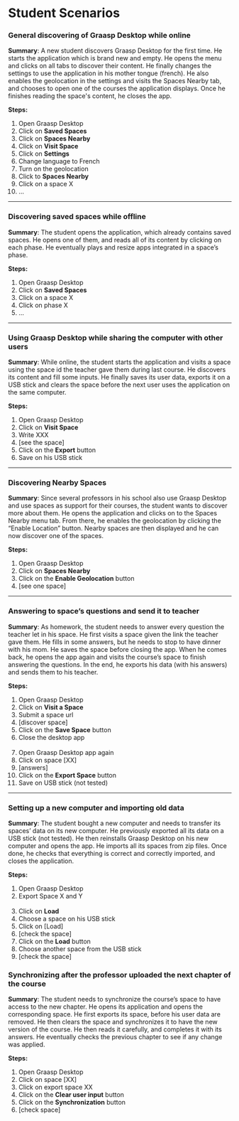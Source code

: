 # Student Scenarios

### General discovering of Graasp Desktop while online

**Summary**: A new student discovers Graasp Desktop for the first time. He starts the application which is brand new and empty. He opens the menu and clicks on all tabs to discover their content. He finally changes the settings to use the application in his mother tongue (french). He also enables the geolocation in the settings and visits the Spaces Nearby tab, and chooses to open one of the courses the application displays. Once he finishes reading the space's content, he closes the app.

**Steps:**

1. Open Graasp Desktop
2. Click on **Saved Spaces**
3. Click on **Spaces Nearby**
4. Click on **Visit Space**
5. Click on **Settings**
6. Change language to French
7. Turn on the geolocation
8. Click to **Spaces Nearby**
9. Click on a space X
10. ...

---

### Discovering saved spaces while offline

**Summary**: The student opens the application, which already contains saved spaces. He opens one of them, and reads all of its content by clicking on each phase. He eventually plays and resize apps integrated in a space’s phase.

**Steps:**

1. Open Graasp Desktop
2. Click on **Saved Spaces**
3. Click on a space X
4. Click on phase X
5. ...

---

### Using Graasp Desktop while sharing the computer with other users

**Summary**: While online, the student starts the application and visits a space using the space id the teacher gave them during last course. He discovers its content and fill some inputs. He finally saves its user data, exports it on a USB stick and clears the space before the next user uses the application on the same computer.

**Steps:**

1. Open Graasp Desktop
2. Click on **Visit Space**
3. Write XXX
4. [see the space]
5. Click on the **Export** button
6. Save on his USB stick

---

### Discovering Nearby Spaces

**Summary**: Since several professors in his school also use Graasp Desktop and use spaces as support for their courses, the student wants to discover more about them. He opens the application and clicks on to the Spaces Nearby menu tab. From there, he enables the geolocation by clicking the “Enable Location” button. Nearby spaces are then displayed and he can now discover one of the spaces.

**Steps:**

1. Open Graasp Desktop
2. Click on **Spaces Nearby**
3. Click on the **Enable Geolocation** button
4. [see one space]

---

### Answering to space’s questions and send it to teacher

**Summary**: As homework, the student needs to answer every question the teacher let in his space. He first visits a space given the link the teacher gave them. He fills in some answers, but he needs to stop to have dinner with his mom. He saves the space before closing the app. When he comes back, he opens the app again and visits the course’s space to finish answering the questions. In the end, he exports his data (with his answers) and sends them to his teacher.

**Steps:**

1. Open Graasp Desktop
2. Click on **Visit a Space**
3. Submit a space url
4. [discover space]
5. Click on the **Save Space** button
6. Close the desktop app
   <br/><br/>
7. Open Graasp Desktop app again
8. Click on space [XX]
9. [answers]
10. Click on the **Export Space** button
11. Save on USB stick (not tested)

---

### Setting up a new computer and importing old data

**Summary**: The student bought a new computer and needs to transfer its spaces’ data on its new computer. He previously exported all its data on a USB stick (not tested). He then reinstalls Graasp Desktop on his new computer and opens the app. He imports all its spaces from zip files. Once done, he checks that everything is correct and correctly imported, and closes the application.

**Steps:**

1. Open Graasp Desktop
2. Export Space X and Y
   <br/><br/>
3. Click on **Load**
4. Choose a space on his USB stick
5. Click on [Load]
6. [check the space]
7. Click on the **Load** button
8. Choose another space from the USB stick
9. [check the space]

### Synchronizing after the professor uploaded the next chapter of the course

**Summary**: The student needs to synchronize the course’s space to have access to the new chapter. He opens its application and opens the corresponding space. He first exports its space, before his user data are removed. He then clears the space and synchronizes it to have the new version of the course. He then reads it carefully, and completes it with its answers. He eventually checks the previous chapter to see if any change was applied.

**Steps:**

1. Open Graasp Desktop
2. Click on space [XX]
3. Click on export space XX
4. Click on the **Clear user input** button
5. Click on the **Synchronization** button
6. [check space]
